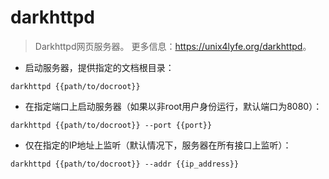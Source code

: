 # darkhttpd

> Darkhttpd网页服务器。
> 更多信息：<https://unix4lyfe.org/darkhttpd>。

- 启动服务器，提供指定的文档根目录：

`darkhttpd {{path/to/docroot}}`

- 在指定端口上启动服务器（如果以非root用户身份运行，默认端口为8080）：

`darkhttpd {{path/to/docroot}} --port {{port}}`

- 仅在指定的IP地址上监听（默认情况下，服务器在所有接口上监听）：

`darkhttpd {{path/to/docroot}} --addr {{ip_address}}`